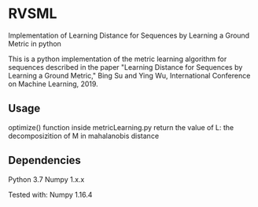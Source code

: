 # RVSML
Implementation of Learning Distance for Sequences by Learning a Ground Metric in python

This is a python implementation of the metric learning algorithm for sequences described in the paper "Learning Distance for Sequences by Learning a Ground Metric," Bing Su and Ying Wu, International Conference on Machine Learning, 2019.

## Usage
optimize() function inside metricLearning.py return the value of L: the decomposizìtion of M in mahalanobis distance

## Dependencies
Python 3.7
Numpy 1.x.x

Tested with:
Numpy 1.16.4

